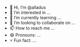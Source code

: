 - 👋 Hi, I’m @alladus
- 👀 I’m interested in ...
- 🌱 I’m currently learning ...
- 💞️ I’m looking to collaborate on ...
- 📫 How to reach me ...
- 😄 Pronouns: ...
- ⚡ Fun fact: ...

<!---
alladus/alladus is a ✨ special ✨ repository because its `README.md` (this file) appears on your GitHub profile.
You can click the Preview link to take a look at your changes.
--->
